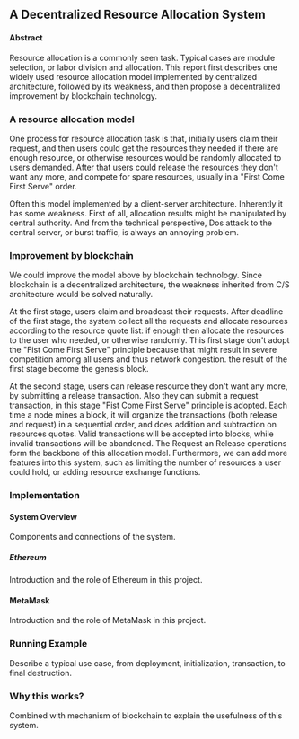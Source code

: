 ## A Decentralized Resource Allocation System

#### Abstract

Resource allocation is a commonly seen task. Typical cases are module selection, or labor division and allocation. This report first describes one widely used resource allocation model implemented by centralized architecture, followed by its weakness, and then propose a decentralized improvement by blockchain technology.

### A resource allocation model

One process for resource allocation task is that, initially users claim their request, and then users could get the resources they needed if there are enough resource, or otherwise resources would be randomly allocated to users demanded. After that users could release the resources they don't want any more, and compete for spare resources, usually in a "First Come First Serve" order.

Often this model implemented by a client-server architecture. Inherently it has some weakness. First of all, allocation results might be manipulated by central authority. And from the technical perspective, Dos attack to the central server, or burst traffic, is always an annoying problem. 

### Improvement by blockchain

We could improve the model above by blockchain technology. Since blockchain is a decentralized architecture, the weakness inherited from C/S architecture would be solved naturally. 

At the first stage, users claim and broadcast their requests. After deadline of the first stage, the system collect all the requests and allocate resources according to the resource quote list: if enough then allocate the resources to the user who needed, or otherwise randomly. This first stage don't adopt the "Fist Come First Serve" principle because that might result in severe competition among all users and thus network congestion. the result of the first stage become the genesis block. 

At the second stage, users can release resource they don't want any more, by submitting a release transaction. Also they can submit a request transaction, in this stage "Fist Come First Serve" principle is adopted. Each time a node mines a block, it will organize the transactions (both release and request) in a sequential order, and does addition and subtraction on resources quotes. Valid transactions will be accepted into blocks, while invalid transactions will be abandoned. The Request an Release operations form the backbone of this allocation model. Furthermore, we can add more features into this system, such as limiting the number of resources a user could hold, or adding resource exchange functions. 

### Implementation

#### System Overview

Components and connections of the system.

##### Ethereum

Introduction and the role of Ethereum in this project.

#### MetaMask

Introduction and the role of MetaMask in this project.

### Running Example

Describe a typical use case, from deployment, initialization, transaction, to final destruction.

### Why this works?

Combined with mechanism of blockchain to explain the usefulness of this system.